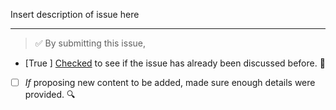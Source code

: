 Insert description of issue here

---

<!-- Thank you for contributing to this freeCodeCamp repo, it is much appreciated! 😊 -->

<!-- Before raising an issue, make sure to verify the following. -->

<!-- If none of the checkboxes are marked, it is less likely that your issue will be prioritized. -->

> ✅️ By submitting this issue,

- [True ] [Checked](https://github.com/freeCodeCamp/guides/issues?q=is%3Aissue+is%3Aclosed) to see if the issue has already been discussed before. 🤔️
- [ ] *If* proposing new content to be added, made sure enough details were provided. 🔍️
